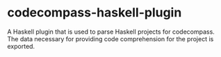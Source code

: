 # codecompass-haskell-plugin
A Haskell plugin that is used to parse Haskell projects for codecompass. The data necessary for providing code comprehension for the project is exported.
